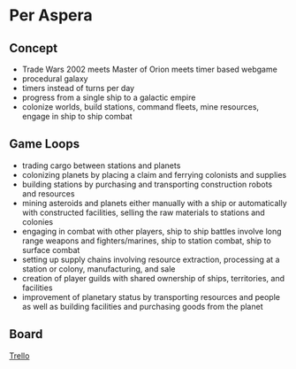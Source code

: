 # Per Aspera

## Concept
- Trade Wars 2002 meets Master of Orion meets timer based webgame
- procedural galaxy
- timers instead of turns per day
- progress from a single ship to a galactic empire
- colonize worlds, build stations, command fleets, mine resources, engage in ship to ship combat

## Game Loops
- trading cargo between stations and planets
- colonizing planets by placing a claim and ferrying colonists and supplies
- building stations by purchasing and transporting construction robots and resources
- mining asteroids and planets either manually with a ship or automatically with constructed facilities, selling the raw materials to stations and colonies
- engaging in combat with other players, ship to ship battles involve long range weapons and fighters/marines, ship to station combat, ship to surface combat
- setting up supply chains involving resource extraction, processing at a station or colony, manufacturing, and sale
- creation of player guilds with shared ownership of ships, territories, and facilities
- improvement of planetary status by transporting resources and people as well as building facilities and purchasing goods from the planet

## Board
[Trello](https://trello.com/b/4fIbYndF/per-aspera)
